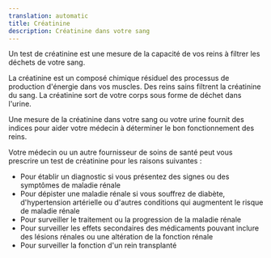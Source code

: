 ```yaml
---
translation: automatic
title: Créatinine
description: Créatinine dans votre sang
---
```


Un test de créatinine est une mesure de la capacité de vos reins à filtrer les déchets de votre sang.

La créatinine est un composé chimique résiduel des processus de production d'énergie dans vos muscles. Des reins sains filtrent la créatinine du sang. La créatinine sort de votre corps sous forme de déchet dans l'urine.

Une mesure de la créatinine dans votre sang ou votre urine fournit des indices pour aider votre médecin à déterminer le bon fonctionnement des reins.

Votre médecin ou un autre fournisseur de soins de santé peut vous prescrire un test de créatinine pour les raisons suivantes :

- Pour établir un diagnostic si vous présentez des signes ou des symptômes de maladie rénale
- Pour dépister une maladie rénale si vous souffrez de diabète, d'hypertension artérielle ou d'autres conditions qui augmentent le risque de maladie rénale
- Pour surveiller le traitement ou la progression de la maladie rénale
- Pour surveiller les effets secondaires des médicaments pouvant inclure des lésions rénales ou une altération de la fonction rénale
- Pour surveiller la fonction d'un rein transplanté

<!-- -->
